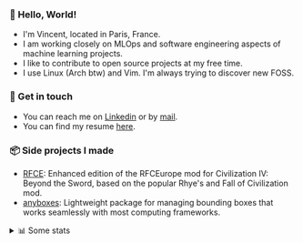 ### 👋 Hello, World!

- I'm Vincent, located in Paris, France.
- I am working closely on MLOps and software engineering aspects of machine learning projects.
- I like to contribute to open source projects at my free time.
- I use Linux (Arch btw) and Vim. I'm always trying to discover new FOSS.

### 🔗 Get in touch

- You can reach me on [Linkedin](https://www.linkedin.com/in/vincent-duchauffour-3a9641155/) or by [mail](mailto:vincent.duchauffour@proton.me).
- You can find my resume [here](https://raw.githubusercontent.com/VDuchauffour/resume/main/resume.pdf).

### 📦 Side projects I made

- [RFCE](https://github.com/VDuchauffour/RFCEurope): Enhanced edition of the RFCEurope mod for Civilization IV: Beyond the Sword, based on the popular Rhye's and Fall of Civilization mod. 
- [anyboxes](https://github.com/VDuchauffour/anyboxes): Lightweight package for managing bounding boxes that works seamlessly with most computing frameworks. 

<details><summary>📊 Some stats</summary>  
  
<p align="center">
  <img alt="VDuchauffour's github stats" src="https://github-readme-stats.vercel.app/api?username=VDuchauffour&include_all_commits=true&show_icons=true&theme=react"/>
  <br />
  <img alt="VDuchauffour's streak stats" src="https://streak-stats.demolab.com?user=VDuchauffour&theme=react"/>
  <br />
  <img alt="VDuchauffour's language stats" src="https://github-readme-stats.vercel.app/api/top-langs/?username=VDuchauffour&count_private=true&include_all_commits=true&show_icons=true&layout=compact&theme=react"/>
  <!--   <br />
  <img alt="VDuchauffour's Wakatime stats" src="https://github-readme-stats.vercel.app/api/wakatime?username=VDuchauffour&theme=react"/> -->
</p>

#### 🧭 Wakatime stats
<!--START_SECTION:waka-->
![Code Time](http://img.shields.io/badge/Code%20Time-2%2C324%20hrs%204%20mins-blue)

![Lines of code](https://img.shields.io/badge/From%20Hello%20World%20I%27ve%20Written-4.2%20million%20lines%20of%20code-blue)

**🐱 My GitHub Data** 

> 📦 988.9 kB Used in GitHub's Storage 
 > 
> 🏆 819 Contributions in the Year 2024
 > 
> 🚫 Not Opted to Hire
 > 
> 📜 10 Public Repositories 
 > 
> 🔑 2 Private Repositories 
 > 
**I'm an Early 🐤** 

```text
🌞 Morning                459 commits         ██░░░░░░░░░░░░░░░░░░░░░░░   08.11 % 
🌆 Daytime                3439 commits        ███████████████░░░░░░░░░░   60.77 % 
🌃 Evening                1541 commits        ███████░░░░░░░░░░░░░░░░░░   27.23 % 
🌙 Night                  220 commits         █░░░░░░░░░░░░░░░░░░░░░░░░   03.89 % 
```
📅 **I'm Most Productive on Monday** 

```text
Monday                   1269 commits        ██████░░░░░░░░░░░░░░░░░░░   22.42 % 
Tuesday                  1262 commits        ██████░░░░░░░░░░░░░░░░░░░   22.30 % 
Wednesday                829 commits         ████░░░░░░░░░░░░░░░░░░░░░   14.65 % 
Thursday                 1127 commits        █████░░░░░░░░░░░░░░░░░░░░   19.92 % 
Friday                   905 commits         ████░░░░░░░░░░░░░░░░░░░░░   15.99 % 
Saturday                 92 commits          ░░░░░░░░░░░░░░░░░░░░░░░░░   01.63 % 
Sunday                   175 commits         █░░░░░░░░░░░░░░░░░░░░░░░░   03.09 % 
```


📊 **This Week I Spent My Time On** 

```text
💬 Programming Languages: 
Python                   24 hrs 39 mins      ███████████████████░░░░░░   75.33 % 
SQL                      2 hrs 14 mins       ██░░░░░░░░░░░░░░░░░░░░░░░   06.83 % 
YAML                     1 hr 31 mins        █░░░░░░░░░░░░░░░░░░░░░░░░   04.65 % 
Bash                     59 mins             █░░░░░░░░░░░░░░░░░░░░░░░░   03.03 % 
Markdown                 46 mins             █░░░░░░░░░░░░░░░░░░░░░░░░   02.35 % 
```


 Last Updated on 20/10/2024 00:54:50 UTC
<!--END_SECTION:waka-->
</details>
